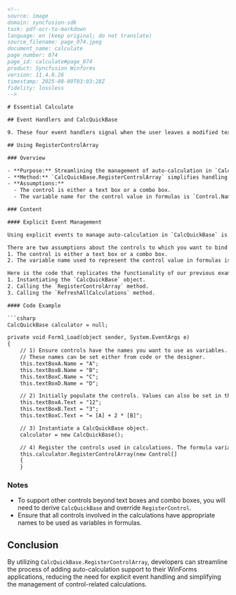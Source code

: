 ```html
<!-- 
source: image
domain: syncfusion-sdk
task: pdf-ocr-to-markdown
language: en (keep original; do not translate)
source_filename: page_074.jpeg
document_name: calculate
page_number: 074
page_id: calculate#page_074
product: Syncfusion Winforms
version: 11.4.0.26
timestamp: 2025-08-09T03:03:28Z
fidelity: lossless
-->

# Essential Calculate

## Event Handlers and CalcQuickBase

9. These four event handlers signal when the user leaves a modified text box. At that point, the `CalcQuickBase` object is updated to reflect the new value that has been entered by the user.

## Using RegisterControlArray

### Overview

- **Purpose:** Streamlining the management of auto-calculation in `CalcQuickBase` for controls on a form.
- **Method:** `CalcQuickBase.RegisterControlArray` simplifies handling multiple events and removes the need to subscribe to individual events and write explicit handlers.
- **Assumptions:** 
  - The control is either a text box or a combo box.
  - The variable name for the control value in formulas is `Control.Name`.

### Content

#### Explicit Event Management

Using explicit events to manage auto-calculation in `CalcQuickBase` is straightforward but requires handling multiple events and writing event handlers. The `CalcQuickBase.RegisterControlArray` method automates this process, making it easier to add calculation support to a form or `UserControl`. 

There are two assumptions about the controls to which you want to bind the calculations:
1. The control is either a text box or a combo box.
2. The variable name used to represent the control value in formulas is `Control.Name`.

Here is the code that replicates the functionality of our previous example using explicit events to support auto-calculation. Notice that all the event handling has been removed. The process involves three steps:
1. Instantiating the `CalcQuickBase` object.
2. Calling the `RegisterControlArray` method.
3. Calling the `RefreshAllCalculations` method.

#### Code Example

```csharp
CalcQuickBase calculator = null;

private void Form1_Load(object sender, System.EventArgs e)
{
    // 1) Ensure controls have the names you want to use as variables.
    // These names can be set either from code or the designer.
    this.textBoxA.Name = "A";
    this.textBoxB.Name = "B";
    this.textBoxC.Name = "C";
    this.textBoxD.Name = "D";

    // 2) Initially populate the controls. Values can also be set in the designer.
    this.textBoxA.Text = "12";
    this.textBoxB.Text = "3";
    this.textBoxC.Text = "= [A] + 2 * [B]";

    // 3) Instantiate a CalcQuickBase object.
    calculator = new CalcQuickBase();

    // 4) Register the controls used in calculations. The formula variables are the Control.Name strings.
    this.calculator.RegisterControlArray(new Control[]
    {
    }
```

### Notes

- To support other controls beyond text boxes and combo boxes, you will need to derive `CalcQuickBase` and override `RegisterControl`.
- Ensure that all controls involved in the calculations have appropriate names to be used as variables in formulas.

## Conclusion

By utilizing `CalcQuickBase.RegisterControlArray`, developers can streamline the process of adding auto-calculation support to their WinForms applications, reducing the need for explicit event handling and simplifying the management of control-related calculations.

<!-- tags: [syncfusion, winforms, calcquickbase, auto-calculation, event-handling, registercontrolarray] keywords: [event handlers, text box, combo box, control names, explicit events, auto-calculation, formula variables, registercontrolarray] -->
```